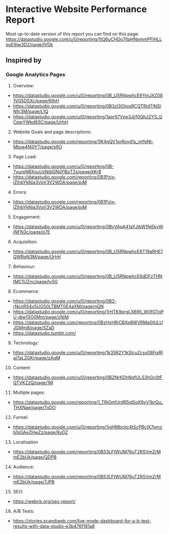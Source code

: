 # Interactive Website Performance Report
Most up-to-date version of this report you can find on this page:
https://datastudio.google.com/u/0/reporting/1tQ6uCHDo7lIpHNnmmPFlHLLpuE9iw3D2/page/IVDk

## Inspired by

### Google Analytics Pages

1. Overview:

- https://datastudio.google.com/u/0/reporting/0B_U5RNpwhcE6YmJXZ081VG5DSXc/page/KthH
- https://datastudio.google.com/u/0/reporting/0B3zl3GIjosRCQTRjdTlNSlNfc3M/page/L1Q
- https://datastudio.google.com/u/0/reporting/1apr57Vpe3Jjj10QhJ2YS_QCpwYWkd93C/page/UrhH

2. Website Goals and page descriptions:

- https://datastudio.google.com/reporting/1lK4qQV1orRoyd1s_mYeNt-Mbye4f40YT/page/sfjO

3. Page Load:

- https://datastudio.google.com/u/0/reporting/0B-7yurpNRXouUzNibGNsYlBzT2s/page/kKrB
- https://datastudio.google.com/reporting/0B1Pzjx-lZIhbYkNia3VqV3V2WDA/page/pjM

4. Errors: 

- https://datastudio.google.com/reporting/0B1Pzjx-lZIhbYkNia3VqV3V2WDA/page/pjM

5. Engagement:

- https://datastudio.google.com/u/0/reporting/0ByVApA41aYJibW1feEkyWjNFN3c/page/q7E

6. Acquisition:

- https://datastudio.google.com/u/0/reporting/0B_U5RNpwhcE6T19aRHE1QWRqN3M/page/UrhH

7. Behaviour:

- https://datastudio.google.com/u/0/reporting/0B_U5RNpwhcE6dDFzTHNtMC1UZnc/page/ly5G

8. Ecommerce:

- https://datastudio.google.com/u/0/reporting/0B2-rNcnRS4x5UG50LTBMT0E4aXM/page/nQN
- https://datastudio.google.com/u/0/reporting/1rHTK9qrgLX695_W0fGTqPU-djw13O0Mm/page/zNjM
- https://datastudio.google.com/reporting/0BzHxHRjCBXe8WVRMa0tULUJGMm8/page/SZaD
- https://datastudio.tumblr.com/

9. Technology:

- https://datastudio.google.com/u/0/reporting/1k35R2Y1kSlcuZcsx08FqiRlaI7aLZGKr/page/zAqM

10. Content:

- https://datastudio.google.com/u/0/reporting/0B2NrKDhNqfULS3hGc0tFQTVKZzQ/page/1M

11. Multiple pages:

- https://datastudio.google.com/reporting/1_TRiGmfJrdR5jdSoX9vV1brQu_THXNae/page/7xDO

12. Funnel:

- https://datastudio.google.com/u/0/reporting/1igHMbckc4tScPBcIX7pmzb1sGAeZHwZz/page/8yDZ

13. Localisation 

- https://datastudio.google.com/reporting/0B53LFtWUM76uT2RSVmZrMmE2bUk/page/QDPB

14. Audience:

- https://datastudio.google.com/reporting/0B53LFtWUM76uT2RSVmZrMmE2bUk/page/7JPB

15. SEO:

- https://webris.org/seo-report/

16. A/B Tests:

- https://stories.scandiweb.com/live-mode-dashboard-for-a-b-test-results-with-data-studio-e3b476f181a8
